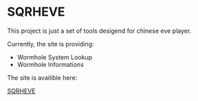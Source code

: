SQRHEVE
====

This project is just a set of tools desigend for chinese eve player.

Currently, the site is providing:

* Wormhole System Lookup
* Wormhole Informations

The site is availible here:

[SQRHEVE](http://eve.sqrh.net)
